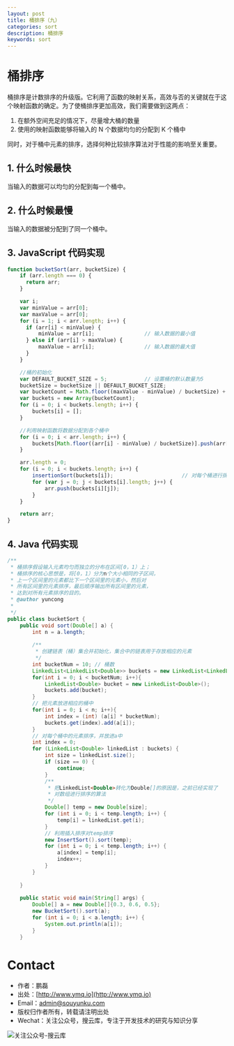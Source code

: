 ```yaml
---
layout: post
title: 桶排序（九）
categories: sort
description: 桶排序
keywords: sort
---
```


# 桶排序

桶排序是计数排序的升级版。它利用了函数的映射关系，高效与否的关键就在于这个映射函数的确定。为了使桶排序更加高效，我们需要做到这两点：

1. 在额外空间充足的情况下，尽量增大桶的数量
2. 使用的映射函数能够将输入的 N 个数据均匀的分配到 K 个桶中

同时，对于桶中元素的排序，选择何种比较排序算法对于性能的影响至关重要。


## 1. 什么时候最快

当输入的数据可以均匀的分配到每一个桶中。


## 2. 什么时候最慢

当输入的数据被分配到了同一个桶中。


## 3. JavaScript 代码实现

```js
function bucketSort(arr, bucketSize) {
    if (arr.length === 0) {
      return arr;
    }

    var i;
    var minValue = arr[0];
    var maxValue = arr[0];
    for (i = 1; i < arr.length; i++) {
      if (arr[i] < minValue) {
          minValue = arr[i];                // 输入数据的最小值
      } else if (arr[i] > maxValue) {
          maxValue = arr[i];                // 输入数据的最大值
      }
    }

    //桶的初始化
    var DEFAULT_BUCKET_SIZE = 5;            // 设置桶的默认数量为5
    bucketSize = bucketSize || DEFAULT_BUCKET_SIZE;
    var bucketCount = Math.floor((maxValue - minValue) / bucketSize) + 1;   
    var buckets = new Array(bucketCount);
    for (i = 0; i < buckets.length; i++) {
        buckets[i] = [];
    }

    //利用映射函数将数据分配到各个桶中
    for (i = 0; i < arr.length; i++) {
        buckets[Math.floor((arr[i] - minValue) / bucketSize)].push(arr[i]);
    }

    arr.length = 0;
    for (i = 0; i < buckets.length; i++) {
        insertionSort(buckets[i]);                      // 对每个桶进行排序，这里使用了插入排序
        for (var j = 0; j < buckets[i].length; j++) {
            arr.push(buckets[i][j]);                      
        }
    }

    return arr;
}
```

## 4. Java 代码实现
```java
/** 
 * 桶排序假设输入元素均匀而独立的分布在区间[0，1）上； 
 * 桶排序的核心思想是，将[0，1）分为n个大小相同的子区间， 
 * 上一个区间里的元素都比下一个区间里的元素小，然后对 
 * 所有区间里的元素排序，最后顺序输出所有区间里的元素， 
 * 达到对所有元素排序的目的。 
 * @author yuncong 
 * 
 */  
public class bucketSort {  
    public void sort(Double[] a) {  
        int n = a.length;  
          
        /** 
         * 创建链表（桶）集合并初始化，集合中的链表用于存放相应的元素 
         */  
        int bucketNum = 10; // 桶数  
        LinkedList<LinkedList<Double>> buckets = new LinkedList<LinkedList<Double>>();  
        for(int i = 0; i < bucketNum; i++){  
            LinkedList<Double> bucket = new LinkedList<Double>();  
            buckets.add(bucket);  
        }  
        // 把元素放进相应的桶中  
        for(int i = 0; i < n; i++){  
            int index = (int) (a[i] * bucketNum);  
            buckets.get(index).add(a[i]);  
        }  
        // 对每个桶中的元素排序，并放进a中  
        int index = 0;  
        for (LinkedList<Double> linkedList : buckets) {  
            int size = linkedList.size();  
            if (size == 0) {  
                continue;  
            }  
            /** 
             * 把LinkedList<Double>转化为Double[]的原因是，之前已经实现了 
             * 对数组进行排序的算法 
             */  
            Double[] temp = new Double[size];  
            for (int i = 0; i < temp.length; i++) {  
                temp[i] = linkedList.get(i);  
            }  
            // 利用插入排序对temp排序  
            new InsertSort().sort(temp);  
            for (int i = 0; i < temp.length; i++) {  
                a[index] = temp[i];  
                index++;  
            }  
        }  
          
    }  
      
    public static void main(String[] args) {  
        Double[] a = new Double[]{0.3, 0.6, 0.5};  
        new BucketSort().sort(a);  
        for (int i = 0; i < a.length; i++) {  
            System.out.println(a[i]);  
        }  
    }  
```


# Contact

 - 作者：鹏磊  
 - 出处：[http://www.ymq.io](http://www.ymq.io)  
 - Email：[admin@souyunku.com](admin@souyunku.com)
 - 版权归作者所有，转载请注明出处
 - Wechat：关注公众号，搜云库，专注于开发技术的研究与知识分享
 
![关注公众号-搜云库](http://www.ymq.io/images/souyunku.png "搜云库")